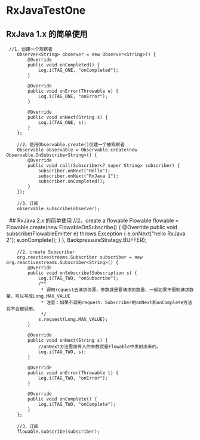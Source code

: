 # RxJavaTestOne
## RxJava 1.x 的简单使用
     //1，创建一个观察者
        Observer<String> observer = new Observer<String>() {
            @Override
            public void onCompleted() {
                Log.i(TAG_ONE, "onCompleted");
            }

            @Override
            public void onError(Throwable e) {
                Log.i(TAG_ONE, "onError");
            }

            @Override
            public void onNext(String s) {
                Log.i(TAG_ONE, s);
            }
        };

        //2，使用Observable.create()创建一个被观察者
        Observable observable = Observable.create(new Observable.OnSubscribe<String>() {
            @Override
            public void call(Subscriber<? super String> subscriber) {
                subscriber.onNext("Hello");
                subscriber.onNext("RxJava 1");
                subscriber.onCompleted();
            }
        });

        //3，订阅
        observable.subscribe(observer);
   ## RxJava 2.x 的简单使用
       //2，create a flowable
        Flowable<String> flowable = Flowable.create(new FlowableOnSubscribe<String>() {
            @Override
            public void subscribe(FlowableEmitter<String> e) throws Exception {
                e.onNext("hello RxJava 2");
                e.onComplete();
            }
        }, BackpressureStrategy.BUFFER);

        //2，create Subscriber
        org.reactivestreams.Subscriber subscriber = new org.reactivestreams.Subscriber<String>() {
            @Override
            public void onSubscribe(Subscription s) {
                Log.i(TAG_TWO, "onSubscribe");
                /**
                 * 调用request去请求资源，参数就是要请求的数量，一般如果不限制请求数量，可以写成Long.MAX_VALUE
                 * 注意：如果不调用request，Subscriber的onNext和onComplete方法将不会被调用。
                 */
                s.request(Long.MAX_VALUE);
            }

            @Override
            public void onNext(String s) {
                //onNext方法里面传入的参数就是Flowable中发射出来的。
                Log.i(TAG_TWO, s);
            }

            @Override
            public void onError(Throwable t) {
                Log.i(TAG_TWO, "onError");
            }

            @Override
            public void onComplete() {
                Log.i(TAG_TWO, "onComplete");
            }
        };

        //3，订阅
        flowable.subscribe(subscriber);
